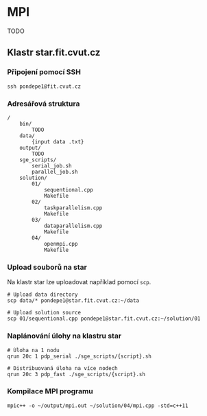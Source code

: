 # MPI

TODO

## Klastr star.fit.cvut.cz

### Připojení pomocí SSH

    ssh pondepe1@fit.cvut.cz

### Adresářová struktura

    /
        bin/
            TODO
        data/
            {input data .txt}
        output/
            TODO
        sge_scripts/
            serial_job.sh
            parallel_job.sh
        solution/
            01/
                sequentional.cpp
                Makefile
            02/
                taskparallelism.cpp
                Makefile
            03/
                dataparallelism.cpp
                Makefile
            04/
                openmpi.cpp
                Makefile

### Upload souborů na star

Na klastr star lze uploadovat například pomocí `scp`.

    # Upload data directory
    scp data/* pondepe1@star.fit.cvut.cz:~/data

    # Upload solution source
    scp 01/sequentional.cpp pondepe1@star.fit.cvut.cz:~/solution/01

### Naplánování úlohy na klastru star

    # Úloha na 1 nodu
    qrun 20c 1 pdp_serial ./sge_scripts/{script}.sh

    # Distribuovaná úloha na více nodech
    qrun 20c 3 pdp_fast ./sge_scripts/{script}.sh

### Kompilace MPI programu

    mpic++ -o ~/output/mpi.out ~/solution/04/mpi.cpp -std=c++11
